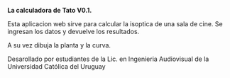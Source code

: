 
<b> La calculadora de Tato V0.1. </b>

Esta aplicacion web sirve para calcular la isoptica de una sala de cine.
Se ingresan los datos y devuelve los resultados.

A su vez dibuja la planta y la curva.

Desarollado por estudiantes de la Lic. en Ingenieria Audiovisual de la Universidad Católica del Uruguay


